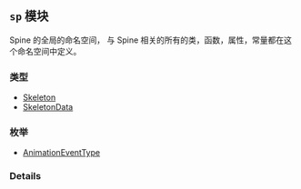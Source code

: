 
## `sp` 模块






Spine 的全局的命名空间，
与 Spine 相关的所有的类，函数，属性，常量都在这个命名空间中定义。


### 类型

  - [Skeleton](../classes/Skeleton.md)
  - [SkeletonData](../classes/SkeletonData.md)

### 枚举

  - [AnimationEventType](../enums/AnimationEventType.md)



### Details




